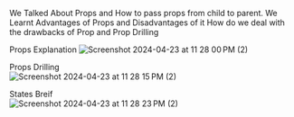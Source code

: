We Talked About Props and How to pass props from child to parent.
We Learnt Advantages of Props and Disadvantages of it
How do we deal with the drawbacks of Prop and Prop Drilling

Props Explanation
![Screenshot 2024-04-23 at 11 28 00 PM (2)](https://github.com/yogeshvas/gdscMentoring/assets/130190342/a47922a6-1c05-42b6-aede-d13a46e90686)

Props Drilling <br>
![Screenshot 2024-04-23 at 11 28 15 PM (2)](https://github.com/yogeshvas/gdscMentoring/assets/130190342/38a4106d-cbca-4601-ad14-1f97953a3fbd)

States Breif <br>
![Screenshot 2024-04-23 at 11 28 23 PM (2)](https://github.com/yogeshvas/gdscMentoring/assets/130190342/10429d06-7a89-4329-906c-2b4226329684)


